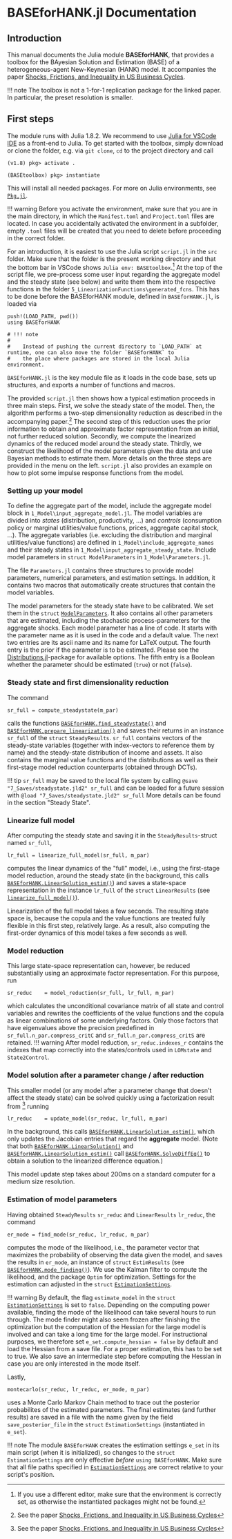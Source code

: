 # BASEforHANK.jl Documentation
## Introduction
This manual documents the Julia module **BASEforHANK**, that provides a toolbox for the BAyesian Solution and
Estimation (BASE) of a heterogeneous-agent New-Keynesian (HANK) model. It accompanies the paper
[Shocks, Frictions, and Inequality in US Business Cycles](https://www.benjaminborn.de/publication/bbl_inequality_2020/).

!!! note
    The toolbox is not a 1-for-1 replication package for the linked paper. In particular, the preset resolution is smaller.

## First steps
The module runs with Julia 1.8.2. We recommend to use [Julia for VSCode IDE](https://www.julia-vscode.org) as a front-end to Julia. To get started with the toolbox, simply download or clone the folder, e.g. via `git clone`, `cd` to the project directory and call
```julia-repl
(v1.8) pkg> activate .

(BASEtoolbox) pkg> instantiate
```
This will install all needed packages. For more on Julia environments, see [`Pkg.jl`](https://julialang.github.io/Pkg.jl/v1/environments/#Using-someone-else's-project).

!!! warning
    Before you activate the environment, make sure that you are in the main directory, in which the `Manifest.toml` and `Project.toml` files are located. In case you accidentally activated the environment in a subfolder, empty `.toml` files will be created that you need to delete before proceeding in the correct folder.


For an introduction, it is easiest to use the Julia script `script.jl` in the `src` folder. Make sure that the folder is the present working directory and that the bottom bar in VSCode shows `Julia env: BASEtoolbox`.[^1] At the top of the script file, we pre-process some user input regarding the aggregate model and the steady state (see below) and write them them into the respective functions in the folder `5_LinearizationFunctions\generated_fcns`. This has to be done before the BASEforHANK module, defined in `BASEforHANK.jl`, is loaded via
```
push!(LOAD_PATH, pwd())
using BASEforHANK
```
```@meta
# !!! note
#
#    Instead of pushing the current directory to `LOAD_PATH` at runtime, one can also move the folder `BASEforHANK` to
#    the place where packages are stored in the local Julia environment.
```
`BASEforHANK.jl` is the key module file as it loads in the code base, sets up structures, and exports a number of functions and macros.

The provided `script.jl` then shows how a typical estimation proceeds in three main steps. First, we solve the steady state of the model. Then, the algorithm performs a two-step dimensionality reduction as described in the accompanying paper.[^BBL] The second step of this reduction uses the prior information to obtain and approximate factor representation from an initial, not further reduced solution. Secondly, we compute the linearized dynamics of the reduced model around the steady state. Thirdly, we construct the likelihood of the model parameters given the data and use Bayesian methods to estimate them. More details on the three steps are provided in the menu on the left. `script.jl` also provides an example on how to plot some impulse response functions from the model.

### Setting up your model

To define the aggregate part of the model, include the aggregate model block in `1_Model\input_aggregate_model.jl`. The model variables are divided into *states* (distribution, productivity, ...) and
*controls* (consumption policy or marginal utilities/value functions, prices, aggregate capital stock, ...). The aggregate variables (i.e. excluding the distribution and marginal utilities/value functions) are defined
 in `1_Model\include_aggregate_names` and their steady states in `1_Model\input_aggregate_steady_state`. Include model parameters in `struct ModelParameters` in `1_Model\Parameters.jl`.

The file `Parameters.jl` contains three structures to provide model parameters, numerical parameters, and estimation settings. In addition, it contains two macros that automatically create structures that contain the model variables.

The model parameters for the steady state have to be calibrated. We set them in the `struct` [`ModelParameters`](@ref). It also contains all other parameters that are estimated, including the stochastic process-parameters for the aggregate shocks. Each model parameter has a line of code. It starts with the parameter name as it is used in the code and a default value. The next two entries are its ascii name and its name for LaTeX output. The fourth entry is the prior if the parameter is to be estimated. Please see the [Distributions.jl](https://github.com/JuliaStats/Distributions.jl)-package for available options. The fifth entry is a Boolean whether the parameter should be estimated (`true`) or not (`false`).


### Steady state and first dimensionality reduction
The command
```
sr_full = compute_steadystate(m_par)
```
calls the functions [`BASEforHANK.find_steadystate()`](@ref) and [`BASEforHANK.prepare_linearization()`](@ref) and saves their returns in an instance `sr_full` of the `struct` `SteadyResults`.
`sr_full` contains vectors of the steady-state variables (together with index-vectors to reference them by name) and
the steady-state distribution of income and assets. It also contains the marginal value functions and the distributions as well as their first-stage model reduction counterparts (obtained through DCTs).

!!! tip
    `sr_full` may be saved to the local file system by calling
    ```
    @save "7_Saves/steadystate.jld2" sr_full
    ```
    and can be loaded for a future session with
    ```
    @load "7_Saves/steadystate.jld2" sr_full
    ```
More details can be found in the section "Steady State".

### Linearize full model
After computing the steady state and saving it in the `SteadyResults`-struct named `sr_full`,
```
lr_full = linearize_full_model(sr_full, m_par)
```
computes the linear dynamics of the "full" model, i.e., using the first-stage model reduction, around the steady state (in the background, this calls [`BASEforHANK.LinearSolution_estim()`](@ref)) and saves a state-space representation in the instance `lr_full` of the `struct` `LinearResults` (see [`linearize_full_model()`](@ref)).

Linearization of the full model takes a few seconds. The resulting state space is, because the copula and the value functions are treated fully flexible in this first step, relatively large. As a result, also computing the first-order dynamics of this model takes a few seconds as well.

### Model reduction
This large state-space representation can, however, be reduced substantially using an approximate factor representation. For this purpose, run  
```
sr_reduc    = model_reduction(sr_full, lr_full, m_par)
```
which calculates the unconditional covariance matrix of all state and control variables and rewrites the coefficients of the value functions and the copula as linear combinations of some underlying factors. Only those factors that have eigenvalues above the precision predefined in `sr_full.n_par.compress_critC` and `sr_full.n_par.compress_critS` are retained.
!!! warning
    After model reduction, `sr_reduc.indexes_r` contains the indexes that map correctly into the states/controls used in `LOMstate` and `State2Control`.


### Model solution after a parameter change / after reduction
This smaller model (or any model after a parameter change that doesn't affect the steady state) can be solved quickly using a factorization result from [^BBL] running
```
lr_reduc    = update_model(sr_reduc, lr_full, m_par)
```
In the background, this calls [`BASEforHANK.LinearSolution_estim()`](@ref), which only updates the Jacobian entries that regard the **aggregate** model. (Note that both [`BASEforHANK.LinearSolution()`](@ref) and [`BASEforHANK.LinearSolution_estim()`](@ref) call [`BASEforHANK.SolveDiffEq()`](@ref) to obtain a solution to the linearized difference equation.)

This model update step takes about 200ms on a standard computer for a medium size resolution.

### Estimation of model parameters
Having obtained `SteadyResults` `sr_reduc` and `LinearResults` `lr_reduc`, the command
```
er_mode = find_mode(sr_reduc, lr_reduc, m_par)
```
computes the mode of the likelihood, i.e., the parameter vector that maximizes the probability of observing the data given the model, and saves the results in `er_mode`, an instance of `struct` `EstimResults`
(see [`BASEforHANK.mode_finding()`](@ref)). We use the Kalman filter to compute the likelihood, and the package `Optim` for optimization. Settings for the estimation can adjusted in the `struct` [`EstimationSettings`](@ref).

!!! warning
    By default, the flag `estimate_model` in the `struct` [`EstimationSettings`](@ref) is set to `false`. Depending on the computing power available, finding the mode of the likelihood can take several hours to run through. The mode finder might also seem frozen after finishing the optimization but the computation of the Hessian for the large model is involved and can take a long time for the large model. For instructional purposes, we therefore set `e_set.compute_hessian = false` by default and load the Hessian from a save file. For a proper estimation, this has to be set to true. We also save an intermediate step before computing the Hessian in case you are only interested in the mode itself.

Lastly,
```
montecarlo(sr_reduc, lr_reduc, er_mode, m_par)
```
uses a Monte Carlo Markov Chain method to trace out the posterior probabilites of the estimated parameters.
The final estimates (and further results) are saved in a file with the name given by the field `save_posterior_file`
in the `struct` `EstimationSettings` (instantiated in `e_set`).

!!! note
    The module `BASEforHANK` creates the estimation settings `e_set` in its main script (when it is initialized),
    so changes to the `struct` `EstimationSettings` are only effective *before* `using BASEforHANK`. Make sure
    that all file paths specified in [`EstimationSettings`](@ref) are correct relative to your script's position.
[^1]:
    If you use a different editor, make sure that the environment is correctly set, as otherwise the instantiated packages might not be found.
[^BBL]:
    See the paper [Shocks, Frictions, and Inequality in US Business Cycles](https://www.benjaminborn.de/publication/bbl_inequality_2020/)

